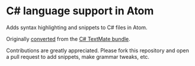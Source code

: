 # C# language support in Atom

Adds syntax highlighting and snippets to C# files in Atom.

Originally [converted](http://atom.io/docs/latest/converting-a-text-mate-bundle)
from the [C# TextMate bundle](https://github.com/wintermi/csharp-tmbundle).

Contributions are greatly appreciated. Please fork this repository and open a
pull request to add snippets, make grammar tweaks, etc.
